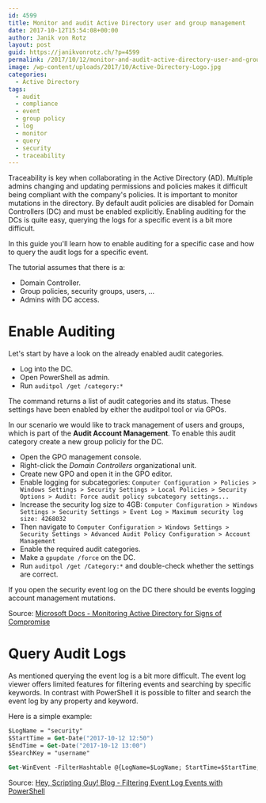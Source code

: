 ```yaml
---
id: 4599
title: Monitor and audit Active Directory user and group management
date: 2017-10-12T15:54:08+00:00
author: Janik von Rotz
layout: post
guid: https://janikvonrotz.ch/?p=4599
permalink: /2017/10/12/monitor-and-audit-active-directory-user-and-group-management/
image: /wp-content/uploads/2017/10/Active-Directory-Logo.jpg
categories:
  - Active Directory
tags:
  - audit
  - compliance
  - event
  - group policy
  - log
  - monitor
  - query
  - security
  - traceability
---
```

Traceability is key when collaborating in the Active Directory (AD). Multiple admins changing and updating permissions and policies makes it difficult being compliant with the company's policies. It is important to monitor mutations in the directory. By default audit policies are disabled for Domain Controllers (DC) and must be enabled explicitly. Enabling auditing for the DCs is quite easy, querying the logs for a specific event is a bit more difficult.

In this guide you'll learn how to enable auditing for a specific case and how to query the audit logs for a specific event.
<!--more-->

The  tutorial assumes that there is a:

* Domain Controller.
* Group policies, security groups, users, ...
* Admins with DC access.

# Enable Auditing

Let's start by have a look on the already enabled audit categories.

* Log into the DC.
* Open PowerShell as admin.
* Run `auditpol /get /category:*`

The command returns a list of audit categories and its status. These settings have been enabled by either the auditpol tool or via GPOs.

In our scenario we would like to track management of users and groups, which is part of the **Audit Account Management**. To enable this audit category create a new group policiy for the DC.

* Open the GPO management console.
* Right-click the *Domain Controllers* organizational unit.
* Create new GPO and open it in the GPO editor.
* Enable logging for subcategories: `Computer Configuration > Policies > Windows Settings > Security Settings > Local Policies > Security Options > Audit: Force audit policy subcategory settings...`
* Increase the security log size to 4GB: `Computer Configuration > Windows Settings > Security Settings > Event Log > Maximum security log size: 4268032`
* Then navigate to `Computer Configuration > Windows Settings > Security Settings > Advanced Audit Policy Configuration > Account Management`
* Enable the required audit categories.
* Make a `gpupdate /force` on the DC.
* Run `auditpol /get /Category:*` and double-check whether the settings are correct.

If you open the security event log on the DC there should be events logging account management mutations.

Source: [Microsoft Docs - Monitoring Active Directory for Signs of Compromise](https://docs.microsoft.com/en-us/windows-server/identity/ad-ds/plan/security-best-practices/monitoring-active-directory-for-signs-of-compromise)

# Query Audit Logs

As mentioned querying the event log is a bit more difficult. The event log viewer offers limited features for filtering events and searching by specific keywords. In contrast with PowerShell it is possible to filter and search the event log by any property and keyword.

Here is a simple example:

```ps
$LogName = "security"
$StartTime = Get-Date("2017-10-12 12:50")
$EndTime = Get-Date("2017-10-12 13:00")
$SearchKey = "username"

Get-WinEvent -FilterHashtable @{LogName=$LogName; StartTime=$StartTime;EndTime=$EndTime} | Where-Object {$_.Message -match $SearchKey} | select Id, TimeCreated, Message | Format-List
```

Source: [Hey, Scripting Guy! Blog - Filtering Event Log Events with PowerShell](https://blogs.technet.microsoft.com/heyscriptingguy/2015/10/20/filtering-event-log-events-with-powershell/)
